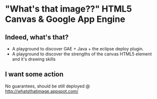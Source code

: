 
# "What's that image??" HTML5 Canvas & Google App Engine

## Indeed, what's that?

* A playground to discover GAE + Java + the eclipse deploy plugin. 
* A playground to discover the strengths of the canvas HTML5 element and it's drawing skills

## I want some action

No guarantees, should be still deployed @ http://whatsthatimage.appspot.com/
